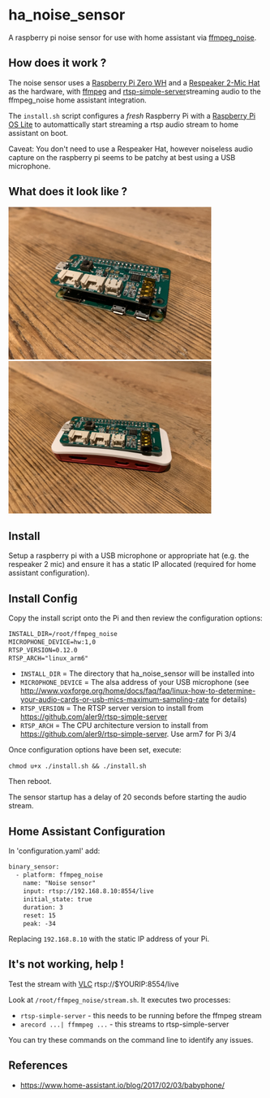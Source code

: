 # ha_noise_sensor

A raspberry pi noise sensor for use with home assistant via [ffmpeg_noise](https://www.home-assistant.io/integrations/ffmpeg_noise/).

## How does it work ?

The noise sensor uses a [Raspberry Pi Zero WH](https://thepihut.com/products/raspberry-pi-zero-wh-with-pre-soldered-header) and a [Respeaker 2-Mic Hat](https://wiki.seeedstudio.com/ReSpeaker_2_Mics_Pi_HAT/) as the hardware, with [ffmpeg](https://ffmpeg.org/) and [rtsp-simple-server](https://github.com/aler9/rtsp-simple-server)streaming audio to the ffmpeg_noise home assistant integration.

The `install.sh` script configures a *fresh* Raspberry Pi with a [Raspberry Pi OS Lite](https://www.raspberrypi.org/downloads/raspberry-pi-os/) to automattically start streaming a rtsp audio stream to home assistant on boot.

Caveat: You don't need to use a Respeaker Hat, however noiseless audio capture on the raspberry pi seems to be patchy at best using a USB microphone.

## What does it look like ?

<img src="/images/bare.jpg" width="400">
<img src="/images/case.jpg" width="400">

## Install

Setup a raspberry pi with a USB microphone or appropriate hat (e.g. the respeaker 2 mic) and ensure it has a static IP allocated (required for home assistant configuration).

## Install Config

Copy the install script onto the Pi and then review the configuration options:

```
INSTALL_DIR=/root/ffmpeg_noise
MICROPHONE_DEVICE=hw:1,0
RTSP_VERSION=0.12.0
RTSP_ARCH="linux_arm6"
```

* `INSTALL_DIR` = The directory that ha_noise_sensor will be installed into
* `MICROPHONE_DEVICE` = The alsa address of your USB microphone (see http://www.voxforge.org/home/docs/faq/faq/linux-how-to-determine-your-audio-cards-or-usb-mics-maximum-sampling-rate for details)
* `RTSP_VERSION` = The RTSP server version to install from https://github.com/aler9/rtsp-simple-server
* `RTSP_ARCH` = The CPU architecture version to install from https://github.com/aler9/rtsp-simple-server.  Use arm7 for Pi 3/4

Once configuration options have been set, execute:

`chmod u+x ./install.sh && ./install.sh`

Then reboot.

The sensor startup has a delay of 20 seconds before starting the audio stream.

## Home Assistant Configuration

In 'configuration.yaml' add:

```
binary_sensor:
  - platform: ffmpeg_noise
    name: "Noise sensor"
    input: rtsp://192.168.8.10:8554/live
    initial_state: true
    duration: 3
    reset: 15
    peak: -34
```

Replacing `192.168.8.10` with the static IP address of your Pi.

## It's not working, help !

Test the stream with [VLC](https://www.videolan.org/vlc/index.html) rtsp://$YOURIP:8554/live

Look at `/root/ffmpeg_noise/stream.sh`.  It executes two processes:

* `rtsp-simple-server` - this needs to be running before the ffmpeg stream
* `arecord ...| ffmmpeg ...` - this streams to rtsp-simple-server

You can try these commands on the command line to identify any issues.

## References

* https://www.home-assistant.io/blog/2017/02/03/babyphone/

